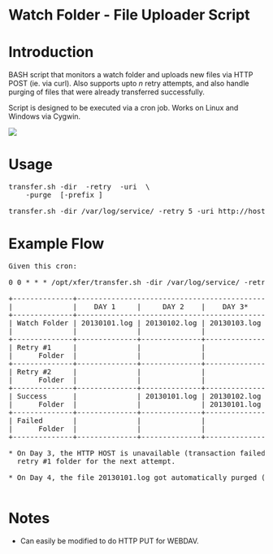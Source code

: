 Watch Folder - File Uploader Script
===================================

Introduction
============

BASH script that monitors a watch folder and uploads new files via HTTP POST (ie. via curl).  Also supports upto _n_ retry attempts, and also handle purging of files that were already transferred successfully.

Script is designed to be executed via a cron job.  Works on Linux and Windows via Cygwin.

<img src="https://f.cloud.github.com/assets/3783092/226153/8603fcb6-861c-11e2-93d5-390bb7819964.png" />

Usage
=====

<pre>
transfer.sh -dir <watch directory> -retry <retry count> -uri <http endpoint> \
    -purge <min days before purging> [-prefix <log filename prefix>]

transfer.sh -dir /var/log/service/ -retry 5 -uri http://host/log.cgi -purge 5 -prefix db
</pre>

Example Flow
============

<pre>
Given this cron:

0 0 * * * /opt/xfer/transfer.sh -dir /var/log/service/ -retry 2 -uri http://host/log.cgi -purge 2

+--------------+--------------------------------------------------------------------------+
|              |    DAY 1     |     DAY 2    |    DAY 3*    |     DAY 4    |    DAY 5     |
+--------------+--------------------------------------------------------------------------+
| Watch Folder | 20130101.log | 20130102.log | 20130103.log | 20130104.log | 20130105.log |
|              |              |              |              |              |              |
+--------------+--------------+--------------+--------------+--------------+--------------+
| Retry #1     |              |              |              | 20130103.log |              |
|      Folder  |              |              |              |              |              |
+--------------+--------------+--------------+--------------+--------------+--------------+
| Retry #2     |              |              |              |              |              |
|      Folder  |              |              |              |              |              |
+--------------+--------------+--------------+--------------+--------------+--------------+
| Success      |              | 20130101.log | 20130102.log | 20130102.log | 20130103.log |
|      Folder  |              |              | 20130101.log |              |              |
+--------------+--------------+--------------+--------------+--------------+--------------+
| Failed       |              |              |              |              |              |
|      Folder  |              |              |              |              |              |
+--------------+--------------+--------------+--------------+--------------+--------------+

* On Day 3, the HTTP HOST is unavailable (transaction failed), and the file got moved to
  retry #1 folder for the next attempt.

* On Day 4, the file 20130101.log got automatically purged (same with 20130102.log on day 5).

</pre>

Notes
=====

  * Can easily be modified to do HTTP PUT for WEBDAV.
